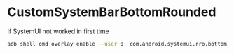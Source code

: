 # CustomSystemBarBottomRounded


If SystemUI not worked in first time

```bash
adb shell cmd overlay enable --user 0  com.android.systemui.rro.bottom.rounded
```